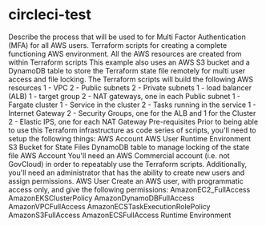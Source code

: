 # circleci-test
Describe the process that will be used to for Multi Factor Authentication (MFA) for all AWS users.
Terraform scripts for creating a complete functioning AWS environment. All the AWS resources are created from within Terraform scripts This example also uses an AWS S3 bucket and a DynamoDB table to store the Terraform state file remotely for multi user access and file locking.
The Terraform scripts will build the following AWS resources
1 - VPC 2 - Public subnets 2 - Private subnets 1 - load balancer (ALB) 1 - target group 2 - NAT gateways, one in each Public subnet 1 - Fargate cluster 1 - Service in the cluster 2 - Tasks running in the service 1 - Internet Gateway 2 - Security Groups, one for the ALB and 1 for the Cluster 2 - Elastic IPS, one for each NAT Gateway Pre-requisites
Prior to being able to use this Terraform infrastructure as code series of scripts, you'll need to setup the following things:
AWS Account AWS User Runtime Environment S3 Bucket for State Files DynamoDB table to manage locking of the state file
AWS Account
You'll need an AWS Commercial account (i.e. not GovCloud) in order to repeatably use the Terraform scripts. Additionally, you'll need an administrator that has the ability to create new users and assign permissions.
AWS User
Create an AWS user, with programmatic access only, and give the following permissions:
AmazonEC2_FullAccess AmazonEKSClusterPolicy AmazonDynamoDBFullAccess AmazonVPCFullAccess AmazonECSTaskExecutionRolePolicy AmazonS3FullAccess AmazonECSFullAccess Runtime Environment
